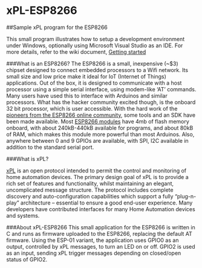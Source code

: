xPL-ESP8266
===========

##Sample xPL program for the ESP8266

This small program illustrates how to setup a development environment under Windows, optionally using Microsoft Visual Studio as an IDE.
For more details, refer to the wiki document, [Getting started](../../wiki/Getting-started)

###What is an ESP8266?
The ESP8266 is a small, inexpensive (~$3) chipset designed to connect embedded processors to a Wifi network. Its small size and low price make it ideal for IoT (Internet of Things) applications. Out of the box, it is designed to communicate with a host processor using a simple serial interface, using modem-like ‘AT’ commands. Many users have used this to interface with Arduinos and similar processors.
What has the hacker community excited though, is the onboard 32 bit processor, which is user accessible. With the hard work of the [pioneers from the ESP8266 online community](http://www.esp8266.com/), some tools and an SDK have been made available.
Most [ESP8266 modules](http://l0l.org.uk/2014/12/esp8266-modules-hardware-guide-gotta-catch-em-all/) have 4mb of flash memory onboard, with about 240kB-440kB available for programs, and about 80kB of RAM, which makes this module more powerful than most Arduinos. Also, anywhere between 0 and 9 GPIOs are available, with SPI, I2C available in addition to the standard serial port.

###What is xPL?

[xPL](http://xplproject.org.uk/) is an open protocol intended to permit the control and monitoring of home automation devices. The primary design goal of xPL is to provide a rich set of features and functionality, whilst maintaining an elegant, uncomplicated message structure. The protocol includes complete discovery and auto-configuration capabilities which support a fully “plug-n-play” architecture – essential to ensure a good end-user experience.
Many developers have contributed interfaces for many Home Automation devices and systems.

###About xPL-ESP8266
This small application for the ESP8266 is written in C and runs as firmware uploaded to the ESP8266, replacing the default AT firmware. 
Using the ESP-01 variant, the application uses GPIO0 as an output, controlled by xPL messages, to turn an LED on or off.
GPIO2 is used as an input, sending xPL trigger messages depending on closed/open status of GPIO2.

 
